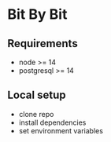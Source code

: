 # Bit By Bit

## Requirements
- node >= 14
- postgresql >= 14

## Local setup
- clone repo
- install dependencies
- set environment variables